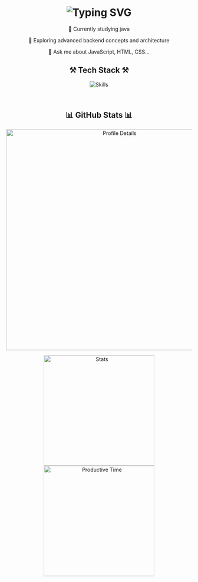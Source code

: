 <h1 align="center">
  <img src="https://readme-typing-svg.herokuapp.com/?font=Righteous&size=32&center=true&vCenter=true&width=450&height=60&duration=4000&lines=Hey+there!+👋;+I'm+Leo!" alt="Typing SVG" />
</h1>

<div align="center">
  
  🔭 Currently studying java
  
  🌱 Exploring advanced backend concepts and architecture
  
  💬 Ask me about JavaScript, HTML, CSS...

</div>

<h2 align="center">⚒️ Tech Stack ⚒️</h2>

<p align="center">
  <img src="https://skillicons.dev/icons?i=html,css,js,ts,java,react,tailwind,nodejs,express,mongodb,github,vscode" alt="Skills" />
</p>

<br />

<h2 align="center">📊 GitHub Stats 📊</h2>

<p align="center">
  <img src="http://github-profile-summary-cards.vercel.app/api/cards/profile-details?username=leleo1337&theme=react" width="600" alt="Profile Details" />
</p>

<p align="center">
  <img src="http://github-profile-summary-cards.vercel.app/api/cards/stats?username=leleo1337&theme=react" width="300" alt="Stats" />
  <img src="http://github-profile-summary-cards.vercel.app/api/cards/most-commit-language?username=leleo1337&theme=react" width="300" alt="Productive Time" />
</p>
